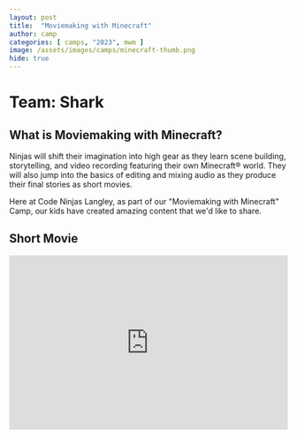 ```yaml
---
layout: post
title:  "Moviemaking with Minecraft"
author: camp
categories: [ camps, "2023", mwm ]
image: /assets/images/camps/minecraft-thumb.png
hide: true
---
```

# Team: Shark

## What is Moviemaking with Minecraft?
Ninjas will shift their imagination into high gear as they learn scene building, storytelling, and video recording featuring their own Minecraft® world. They will also jump into the basics of editing and mixing audio as they produce their final stories as short movies.

Here at Code Ninjas Langley, as part of our "Moviemaking with Minecraft" Camp, our kids have created amazing content that we'd like to share.


## Short Movie

<p><iframe style="width:100%;" height="315" src="https://www.youtube.com/embed/FFzdqhXKt5Y?rel=0&amp;showinfo=0" frameborder="0" allowfullscreen></iframe></p>


<!-- Please check back after a while, the sensei is uploading the content to the hub.
<div style="width:100%">
    <img src='/assets/images/upload-cat.gif' style="width:80%;margin:auto;">
<div> -->
